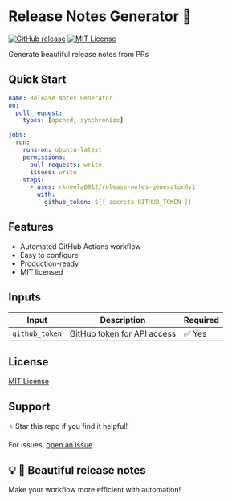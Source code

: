# Release Notes Generator 📝

[![GitHub release](https://img.shields.io/github/v/release/rkneela0912/release-notes-generator)](https://github.com/rkneela0912/release-notes-generator/releases) [![MIT License](https://img.shields.io/badge/License-MIT-blue.svg)](https://opensource.org/licenses/MIT)

Generate beautiful release notes from PRs

## Quick Start

```yaml
name: Release Notes Generator
on:
  pull_request:
    types: [opened, synchronize]

jobs:
  run:
    runs-on: ubuntu-latest
    permissions:
      pull-requests: write
      issues: write
    steps:
      - uses: rkneela0912/release-notes-generator@v1
        with:
          github_token: ${{ secrets.GITHUB_TOKEN }}
```

## Features

- Automated GitHub Actions workflow
- Easy to configure
- Production-ready
- MIT licensed

## Inputs

| Input | Description | Required |
|-------|-------------|----------|
| `github_token` | GitHub token for API access | ✅ Yes |

## License

[MIT License](LICENSE)

## Support

⭐ Star this repo if you find it helpful!

For issues, [open an issue](https://github.com/rkneela0912/release-notes-generator/issues).

## 💡 📝 Beautiful release notes

Make your workflow more efficient with automation!
